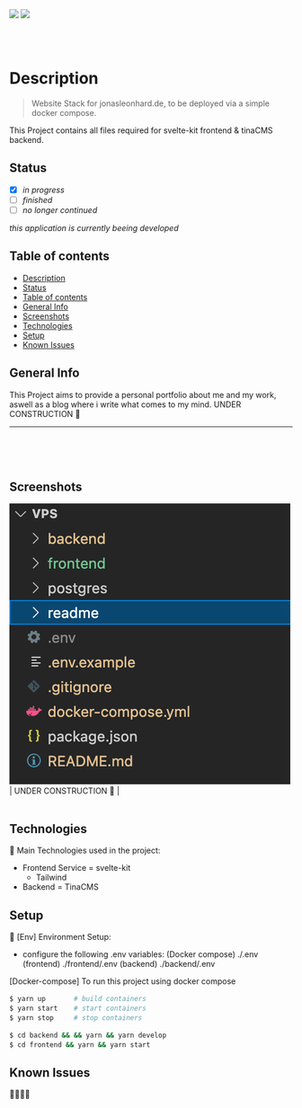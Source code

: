 <img src="https://shields.io/badge/jonasleonhard.de-offline-red?style=flat-square&logo=statuspal" />

<img src="https://shields.io/badge/pipelines-offline-red?style=flat-square&logo=github" />

<br/><br/>

# Description

> Website Stack for jonasleonhard.de, to be deployed via a simple docker compose.

This Project contains all files required for svelte-kit frontend & tinaCMS backend.

## Status

- [x] _in progress_
- [ ] _finished_
- [ ] _no longer continued_

_this application is currently beeing developed_

## Table of contents

- [Description](#description)
- [Status](#status)
- [Table of contents](#table-of-contents)
- [General Info](#general-info)
- [Screenshots](#screenshots)
- [Technologies](#technologies)
- [Setup](#setup)
- [Known Issues](#known-issues)

## General Info

This Project aims to provide a personal portfolio about me and my work, aswell as a blog where
i write what comes to my mind.
UNDER CONSTRUCTION 🚧

---

</br></br></br>

## Screenshots

![UNDER CONSTRUCTION](./readme/screenshot.png)
| UNDER CONSTRUCTION 🚧 | <br/><br/>

## Technologies

🚧 Main Technologies used in the project:

- Frontend Service = svelte-kit
  - Tailwind
- Backend = TinaCMS

## Setup

🚧
[Env] Environment Setup:

- configure the following .env variables:
  (Docker compose) ./.env
  (frontend) ./frontend/.env
  (backend) ./backend/.env

[Docker-compose] To run this project using docker compose

```bash
$ yarn up       # build containers
$ yarn start    # start containers
$ yarn stop     # stop containers
```

```bash
$ cd backend && && yarn && yarn develop
$ cd frontend && yarn && yarn start
```

## Known Issues

🚧🚧🚧🚧
